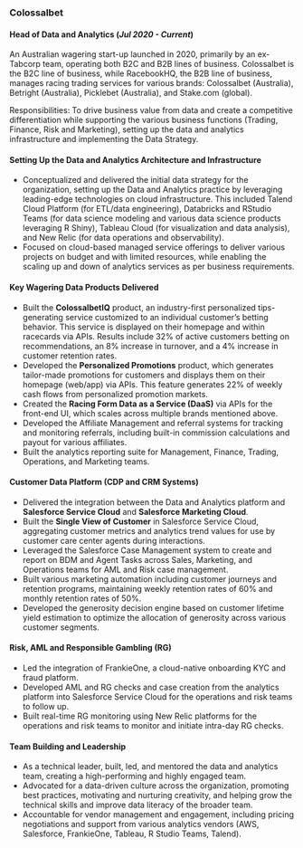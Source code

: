 ### Colossalbet
#### Head of Data and Analytics (_Jul 2020 - Current_)

An Australian wagering start-up launched in 2020, primarily by an ex-Tabcorp team, operating both B2C and B2B lines of business. Colossalbet is the B2C line of business, while RacebookHQ, the B2B line of business, manages racing trading services for various brands: Colossalbet (Australia), Betright (Australia), Picklebet (Australia), and Stake.com (global).

Responsibilities: To drive business value from data and create a competitive differentiation while supporting the various business functions (Trading, Finance, Risk and Marketing), setting up the data and analytics infrastructure and implementing the Data Strategy.

#### Setting Up the Data and Analytics Architecture and Infrastructure
- Conceptualized and delivered the initial data strategy for the organization, setting up the Data and Analytics practice by leveraging leading-edge technologies on cloud infrastructure. This included Talend Cloud Platform (for ETL/data engineering), Databricks and RStudio Teams (for data science modeling and various data science products leveraging R Shiny), Tableau Cloud (for visualization and data analysis), and New Relic (for data operations and observability).
- Focused on cloud-based managed service offerings to deliver various projects on budget and with limited resources, while enabling the scaling up and down of analytics services as per business requirements.
  
#### Key Wagering Data Products Delivered
- Built the **ColossalbetIQ** product, an industry-first personalized tips-generating service customized to an individual customer’s betting behavior. This service is displayed on their homepage and within racecards via APIs. Results include 32% of active customers betting on recommendations, an 8% increase in turnover, and a 4% increase in customer retention rates.
- Developed the **Personalized Promotions** product, which generates tailor-made promotions for customers and displays them on their homepage (web/app) via APIs. This feature generates 22% of weekly cash flows from personalized promotion markets.
- Created the **Racing Form Data as a Service (DaaS)** via APIs for the front-end UI, which scales across multiple brands mentioned above.
- Developed the Affiliate Management and referral systems for tracking and monitoring referrals, including built-in commission calculations and payout for various affiliates.
- Built the analytics reporting suite for Management, Finance, Trading, Operations, and Marketing teams.

#### Customer Data Platform (CDP and CRM Systems)
- Delivered the integration between the Data and Analytics platform and **Salesforce Service Cloud** and **Salesforce Marketing Cloud**.
- Built the **Single View of Customer** in Salesforce Service Cloud, aggregating customer metrics and analytics trend values for use by customer care center agents during interactions.
- Leveraged the Salesforce Case Management system to create and report on BDM and Agent Tasks across Sales, Marketing, and Operations teams for AML and Risk case management.
- Built various marketing automation including customer journeys and retention programs, maintaining weekly retention rates of 60% and monthly retention rates of 50%.
- Developed the generosity decision engine based on customer lifetime yield estimation to optimize the allocation of generosity across various customer segments.

#### Risk, AML and Responsible Gambling (RG)
- Led the integration of FrankieOne, a cloud-native onboarding KYC and fraud platform.
- Developed AML and RG checks and case creation from the analytics platform into Salesforce Service Cloud for the operations and risk teams to follow up.
- Built real-time RG monitoring using New Relic platforms for the operations and risk teams to monitor and initiate intra-day RG checks.

#### Team Building and Leadership
- As a technical leader, built, led, and mentored the data and analytics team, creating a high-performing and highly engaged team.
- Advocated for a data-driven culture across the organization, promoting best practices, motivating and nurturing creativity, and helping grow the technical skills and improve data literacy of the broader team.
- Accountable for vendor management and engagement, including pricing negotiations and support from various analytics vendors (AWS, Salesforce, FrankieOne, Tableau, R Studio Teams, Talend).
